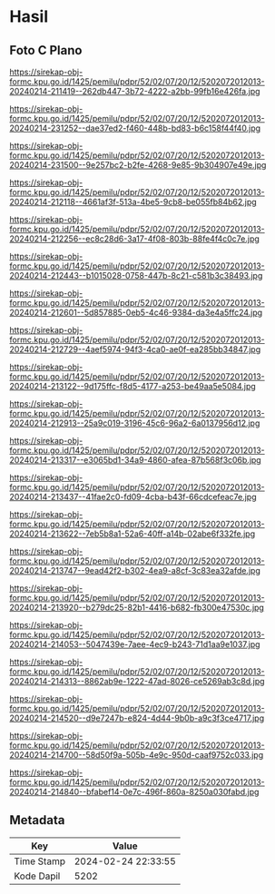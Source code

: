 # Hasil

## Foto C Plano

https://sirekap-obj-formc.kpu.go.id/1425/pemilu/pdpr/52/02/07/20/12/5202072012013-20240214-211419--262db447-3b72-4222-a2bb-99fb16e426fa.jpg

https://sirekap-obj-formc.kpu.go.id/1425/pemilu/pdpr/52/02/07/20/12/5202072012013-20240214-231252--dae37ed2-f460-448b-bd83-b6c158f44f40.jpg

https://sirekap-obj-formc.kpu.go.id/1425/pemilu/pdpr/52/02/07/20/12/5202072012013-20240214-231500--9e257bc2-b2fe-4268-9e85-9b304907e49e.jpg

https://sirekap-obj-formc.kpu.go.id/1425/pemilu/pdpr/52/02/07/20/12/5202072012013-20240214-212118--4661af3f-513a-4be5-9cb8-be055fb84b62.jpg

https://sirekap-obj-formc.kpu.go.id/1425/pemilu/pdpr/52/02/07/20/12/5202072012013-20240214-212256--ec8c28d6-3a17-4f08-803b-88fe4f4c0c7e.jpg

https://sirekap-obj-formc.kpu.go.id/1425/pemilu/pdpr/52/02/07/20/12/5202072012013-20240214-212443--b1015028-0758-447b-8c21-c581b3c38493.jpg

https://sirekap-obj-formc.kpu.go.id/1425/pemilu/pdpr/52/02/07/20/12/5202072012013-20240214-212601--5d857885-0eb5-4c46-9384-da3e4a5ffc24.jpg

https://sirekap-obj-formc.kpu.go.id/1425/pemilu/pdpr/52/02/07/20/12/5202072012013-20240214-212729--4aef5974-94f3-4ca0-ae0f-ea285bb34847.jpg

https://sirekap-obj-formc.kpu.go.id/1425/pemilu/pdpr/52/02/07/20/12/5202072012013-20240214-213122--9d175ffc-f8d5-4177-a253-be49aa5e5084.jpg

https://sirekap-obj-formc.kpu.go.id/1425/pemilu/pdpr/52/02/07/20/12/5202072012013-20240214-212913--25a9c019-3196-45c6-96a2-6a0137956d12.jpg

https://sirekap-obj-formc.kpu.go.id/1425/pemilu/pdpr/52/02/07/20/12/5202072012013-20240214-213317--e3065bd1-34a9-4860-afea-87b568f3c06b.jpg

https://sirekap-obj-formc.kpu.go.id/1425/pemilu/pdpr/52/02/07/20/12/5202072012013-20240214-213437--41fae2c0-fd09-4cba-b43f-66cdcefeac7e.jpg

https://sirekap-obj-formc.kpu.go.id/1425/pemilu/pdpr/52/02/07/20/12/5202072012013-20240214-213622--7eb5b8a1-52a6-40ff-a14b-02abe6f332fe.jpg

https://sirekap-obj-formc.kpu.go.id/1425/pemilu/pdpr/52/02/07/20/12/5202072012013-20240214-213747--9ead42f2-b302-4ea9-a8cf-3c83ea32afde.jpg

https://sirekap-obj-formc.kpu.go.id/1425/pemilu/pdpr/52/02/07/20/12/5202072012013-20240214-213920--b279dc25-82b1-4416-b682-fb300e47530c.jpg

https://sirekap-obj-formc.kpu.go.id/1425/pemilu/pdpr/52/02/07/20/12/5202072012013-20240214-214053--5047439e-7aee-4ec9-b243-71d1aa9e1037.jpg

https://sirekap-obj-formc.kpu.go.id/1425/pemilu/pdpr/52/02/07/20/12/5202072012013-20240214-214313--8862ab9e-1222-47ad-8026-ce5269ab3c8d.jpg

https://sirekap-obj-formc.kpu.go.id/1425/pemilu/pdpr/52/02/07/20/12/5202072012013-20240214-214520--d9e7247b-e824-4d44-9b0b-a9c3f3ce4717.jpg

https://sirekap-obj-formc.kpu.go.id/1425/pemilu/pdpr/52/02/07/20/12/5202072012013-20240214-214700--58d50f9a-505b-4e9c-950d-caaf9752c033.jpg

https://sirekap-obj-formc.kpu.go.id/1425/pemilu/pdpr/52/02/07/20/12/5202072012013-20240214-214840--bfabef14-0e7c-496f-860a-8250a030fabd.jpg


## Metadata

| Key        | Value               |
| ---------- | ------------------- |
| Time Stamp | 2024-02-24 22:33:55 |
| Kode Dapil | 5202                |



